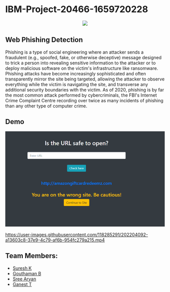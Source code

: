 # IBM-Project-20466-1659720228

<p align="center"><img src="https://external-content.duckduckgo.com/iu/?u=https%3A%2F%2Ftse3.mm.bing.net%2Fth%3Fid%3DOIP.etxI5JXLC7wKcxgm66CeaAHaCz%26pid%3DApi&f=1&ipt=277b90af378d25c5aeb0ed5319a511ee694139d0f9d91810edb72b3da5f9338c&ipo=images" width="500px">

## Web Phishing Detection
Phishing is a type of social engineering where an attacker sends a fraudulent (e.g., spoofed, fake, or otherwise deceptive) message designed to trick a person into revealing sensitive information to the attacker or to deploy malicious software on the victim's infrastructure like ransomware. Phishing attacks have become increasingly sophisticated and often transparently mirror the site being targeted, allowing the attacker to observe everything while the victim is navigating the site, and transverse any additional security boundaries with the victim. As of 2020, phishing is by far the most common attack performed by cybercriminals, the FBI's Internet Crime Complaint Centre recording over twice as many incidents of phishing than any other type of computer crime.

## Demo
![demo](https://github.com/IBM-EPBL/IBM-Project-20466-1659720228/blob/main/Project%20Development%20Phase/Sprint%204/demo.PNG)


https://user-images.githubusercontent.com/118285291/202204092-a13603c8-37e9-4c79-af6b-954fc279a215.mp4



## Team Members:
- <a href="https://github.com/Suresh041"> Suresh K</a>
- <a href="https://github.com/goutham012"> Gouthaman B</a>
- <a href="https://github.com/SreeAryan"> Sree Aryan</a>
- <a href="https://github.com/Ganesh-T151"> Ganest T</a>


